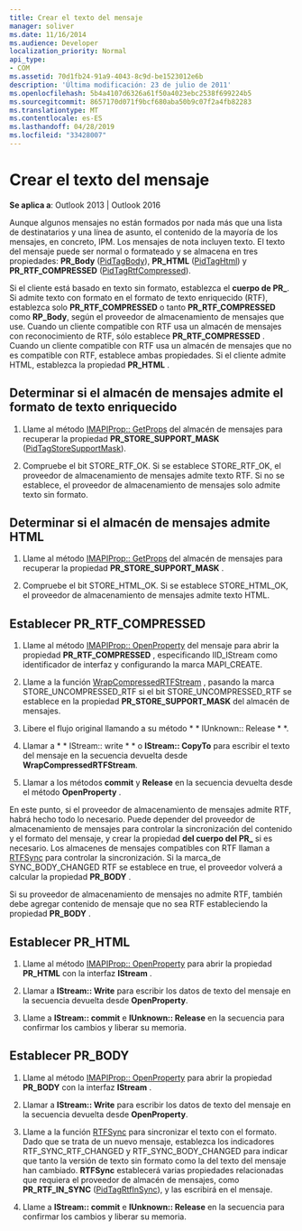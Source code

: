 ```yaml
---
title: Crear el texto del mensaje
manager: soliver
ms.date: 11/16/2014
ms.audience: Developer
localization_priority: Normal
api_type:
- COM
ms.assetid: 70d1fb24-91a9-4043-8c9d-be1523012e6b
description: 'Última modificación: 23 de julio de 2011'
ms.openlocfilehash: 5b4a4107d6326a61f50a4023ebc2538f699224b5
ms.sourcegitcommit: 8657170d071f9bcf680aba50b9c07f2a4fb82283
ms.translationtype: MT
ms.contentlocale: es-ES
ms.lasthandoff: 04/28/2019
ms.locfileid: "33428007"
---
```

# <a name="creating-message-text"></a>Crear el texto del mensaje

**Se aplica a**: Outlook 2013 | Outlook 2016 
  
Aunque algunos mensajes no están formados por nada más que una lista de destinatarios y una línea de asunto, el contenido de la mayoría de los mensajes, en concreto, IPM. Los mensajes de nota incluyen texto. El texto del mensaje puede ser normal o formateado y se almacena en tres propiedades: **PR\_Body** ([PidTagBody](pidtagbody-canonical-property.md)), **PR\_HTML** ([PidTagHtml](pidtaghtml-canonical-property.md)) y **PR_RTF_COMPRESSED** ([PidTagRtfCompressed](pidtagrtfcompressed-canonical-property.md)). 

Si el cliente está basado en texto sin formato, establezca el **cuerpo de PR\_**. Si admite texto con formato en el formato de texto enriquecido (RTF), establezca solo **PR_RTF_COMPRESSED** o tanto **PR_RTF_COMPRESSED** como **RP\_Body**, según el proveedor de almacenamiento de mensajes que use. Cuando un cliente compatible con RTF usa un almacén de mensajes con reconocimiento de RTF, sólo establece **PR_RTF_COMPRESSED** . Cuando un cliente compatible con RTF usa un almacén de mensajes que no es compatible con RTF, establece ambas propiedades. Si el cliente admite HTML, establezca la propiedad **PR_HTML** . 
  
## <a name="determine-whether-your-message-store-supports-rich-text-format"></a>Determinar si el almacén de mensajes admite el formato de texto enriquecido
  
1. Llame al método [IMAPIProp:: GetProps](imapiprop-getprops.md) del almacén de mensajes para recuperar la propiedad **PR_STORE_SUPPORT_MASK** ([PidTagStoreSupportMask](pidtagstoresupportmask-canonical-property.md)).
    
2. Compruebe el bit STORE_RTF_OK. Si se establece STORE_RTF_OK, el proveedor de almacenamiento de mensajes admite texto RTF. Si no se establece, el proveedor de almacenamiento de mensajes solo admite texto sin formato.
    
## <a name="determine-whether-your-message-store-supports-html"></a>Determinar si el almacén de mensajes admite HTML
  
1. Llame al método [IMAPIProp:: GetProps](imapiprop-getprops.md) del almacén de mensajes para recuperar la propiedad **PR_STORE_SUPPORT_MASK** . 
    
2. Compruebe el bit STORE_HTML_OK. Si se establece STORE_HTML_OK, el proveedor de almacenamiento de mensajes admite texto HTML. 
    
## <a name="set-prrtfcompressed"></a>Establecer PR\_RTF_COMPRESSED
  
1. Llame al método [IMAPIProp:: OpenProperty](imapiprop-openproperty.md) del mensaje para abrir la propiedad **PR_RTF_COMPRESSED** , especificando IID_IStream como identificador de interfaz y configurando la marca MAPI_CREATE. 
    
2. Llame a la función [WrapCompressedRTFStream](wrapcompressedrtfstream.md) , pasando la marca STORE_UNCOMPRESSED_RTF si el bit STORE_UNCOMPRESSED_RTF se establece en la propiedad **PR_STORE_SUPPORT_MASK** del almacén de mensajes. 
    
3. Libere el flujo original llamando a su método * * IUnknown:: Release * *. 
    
4. Llamar a * * IStream:: write * * o **IStream:: CopyTo** para escribir el texto del mensaje en la secuencia devuelta desde **WrapCompressedRTFStream**.
    
5. Llamar a los métodos **commit** y **Release** en la secuencia devuelta desde el método **OpenProperty** . 
    
En este punto, si el proveedor de almacenamiento de mensajes admite RTF, habrá hecho todo lo necesario. Puede depender del proveedor de almacenamiento de mensajes para controlar la sincronización del contenido y el formato del mensaje, y crear la propiedad **del cuerpo del PR\_** si es necesario. Los almacenes de mensajes compatibles con RTF llaman a [RTFSync](rtfsync.md) para controlar la sincronización. Si la marca\_de SYNC_BODY_CHANGED RTF se establece en true, el proveedor volverá a calcular la propiedad **PR_BODY** . 
  
Si su proveedor de almacenamiento de mensajes no admite RTF, también debe agregar contenido de mensaje que no sea RTF estableciendo la propiedad **PR_BODY** . 
  
## <a name="set-prhtml"></a>Establecer PR_HTML
  
1. Llame al método [IMAPIProp:: OpenProperty](imapiprop-openproperty.md) para abrir la propiedad **PR_HTML** con la interfaz **IStream** . 
    
2. Llamar a **IStream:: Write** para escribir los datos de texto del mensaje en la secuencia devuelta desde **OpenProperty**. 
    
3. Llame a **IStream:: commit** e **IUnknown:: Release** en la secuencia para confirmar los cambios y liberar su memoria. 
    
## <a name="set-prbody"></a>Establecer PR_BODY
  
1. Llame al método [IMAPIProp:: OpenProperty](imapiprop-openproperty.md) para abrir la propiedad **PR_BODY** con la interfaz **IStream** . 
    
2. Llamar a **IStream:: Write** para escribir los datos de texto del mensaje en la secuencia devuelta desde **OpenProperty**. 
    
3. Llame a la función [RTFSync](rtfsync.md) para sincronizar el texto con el formato. Dado que se trata de un nuevo mensaje, establezca los indicadores RTF_SYNC_RTF_CHANGED y RTF_SYNC_BODY_CHANGED para indicar que tanto la versión de texto sin formato como la del texto del mensaje han cambiado. **RTFSync** establecerá varias propiedades relacionadas que requiera el proveedor de almacén de mensajes, como **PR_RTF_IN_SYNC** ([PidTagRtfInSync](pidtagrtfinsync-canonical-property.md)), y las escribirá en el mensaje.
    
4. Llame a **IStream:: commit** e **IUnknown:: Release** en la secuencia para confirmar los cambios y liberar su memoria. 
    

